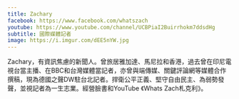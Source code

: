 ```yaml
---
title: Zachary
facebook: https://www.facebook.com/whatszach
youtube: https://www.youtube.com/channel/UCBPiaI2Buirrhokm7ddsdHg
subtitle: 國際媒體記者
image: https://i.imgur.com/dEE5nYW.jpg
---
```

Zachary，有資訊焦慮的新聞人。曾旅居雅加達、馬尼拉和香港，過去曾在印尼電視台當主播、在BBC和台灣媒體當記者，亦曾與端傳媒、關鍵評論網等媒體合作撰稿，現為德國之聲DW駐台北記者。捍衛公平正義、堅守自由民主、為弱勢發聲，並視記者為一生志業。經營臉書和YouTube 《Whats Zach札克利》。